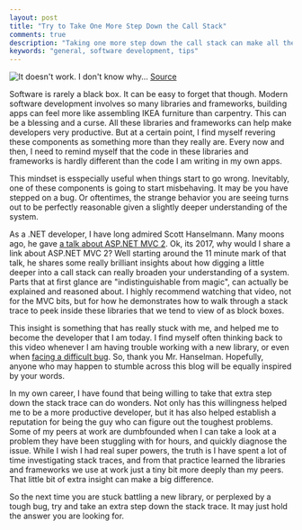 ```yaml
---
layout: post
title: "Try to Take One More Step Down the Call Stack"
comments: true
description: "Taking one more step down the call stack can make all the difference"
keywords: "general, software development, tips"
---
```


![It doesn't work.  I don't know why...](https://primarilysoftware.github.io/downloads/2017-09-04-one-more-step-down-the-call-stack/it-doesnt-work-I-dont-know-why.png)
[Source](https://neoteric.eu/what-do-programmers-hate)

Software is rarely a black box.  It can be easy to forget that though.  Modern software development involves so many libraries
and frameworks, building apps can feel more like assembling IKEA furniture than carpentry.  This can be a blessing and a curse.
All these libraries and frameworks can help make developers very productive.  But at a certain point, I find myself revering
these components as something more than they really are.  Every now and then, I need to remind myself that the code in these
libraries and frameworks is hardly different than the code I am writing in my own apps.

This mindset is esspecially useful when things start to go wrong.  Inevitably, one of these components is going to start
misbehaving.  It may be you have stepped on a bug.  Or oftentimes, the strange behavior you are seeing turns out to be
perfectly reasonable given a slightly deeper understanding of the system.

As a .NET developer, I have long admired Scott Hanselmann.  Many moons ago, he gave
[a talk about ASP.NET MVC 2](https://channel9.msdn.com/Blogs/matthijs/ASPNET-MVC-2-Basics-Introduction-by-Scott-Hanselman).
Ok, its 2017, why would I share a link about ASP.NET MVC 2?  Well starting around the 11 minute mark of that talk, he
shares some really brilliant insights about how digging a little deeper into a call stack can really broaden your understanding
of a system.  Parts that at first glance are "indistinguishable from magic", can actually be explained and reasoned about.  I highly
recommend watching that video, not for the MVC bits, but for how he demonstrates how to walk through a stack trace to peek inside
these libraries that we tend to view of as block boxes.

This insight is something that has really stuck with me, and helped me to become the developer that I am today.  I find myself
often thinking back to this video whenever I am having trouble working with a new library, or even when [facing a difficult
bug](http://blog.primarilysoftware.com/2017/a-bugs-tale/).  So, thank you Mr. Hanselman.  Hopefully, anyone who may happen to
stumble across this blog will be equally inspired by your words.

In my own career, I have found that being willing to take that extra step down the stack trace can do wonders.  Not only has
this willingness helped me to be a more productive developer, but it has also helped establish a reputation for being the guy
who can figure out the toughest problems.  Some of my peers at work are dumbfounded when I can take a look at a
problem they have been stuggling with for hours, and quickly diagnose the issue.  While I wish I had real super powers, the
truth is I have spent a lot of time investigating stack traces, and from that practice learned the libraries and frameworks
we use at work just a tiny bit more deeply than my peers.  That little bit of extra insight can make a big difference.

So the next time you are stuck battling a new library, or perplexed by a tough bug, try and take an extra step down the stack
trace.  It may just hold the answer you are looking for.
